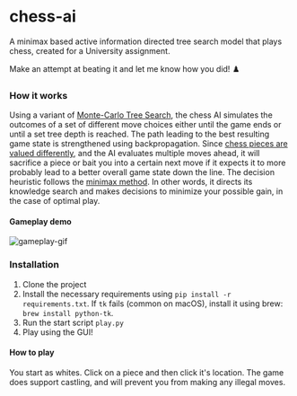 # chess-ai
A minimax based active information directed tree search model that plays chess, created for a University assignment.

Make an attempt at beating it and let me know how you did! ♟️

### How it works

Using a variant of [Monte-Carlo Tree Search](https://en.wikipedia.org/wiki/Monte_Carlo_tree_search#Monte_Carlo_tree_search_(MCTS)), the chess AI simulates the outcomes of a set of different move choices either until the game ends or until a set tree depth is reached. The path leading to the best resulting game state is strengthened using backpropagation. Since [chess pieces are valued differently](https://www.chess.com/terms/chess-piece-value#Chesspiecevals), and the AI evaluates multiple moves ahead, it will sacrifice a piece or bait you into a certain next move if it expects it to more probably lead to a better overall game state down the line. The decision heuristic follows the [minimax method](https://en.wikipedia.org/wiki/Minimax). In other words, it directs its knowledge search and makes decisions to minimize your possible gain, in the case of optimal play.

#### Gameplay demo
![gameplay-gif](./readme_assets/sc-superfast-169.gif)

### Installation

1. Clone the project
2. Install the necessary requirements using `pip install -r requirements.txt`. If `tk` fails (common on macOS), install it using brew: `brew install python-tk`.
3. Run the start script `play.py`
4. Play using the GUI!

#### How to play

You start as whites. Click on a piece and then click it's location. The game does support castling, and will prevent you from making any illegal moves.
